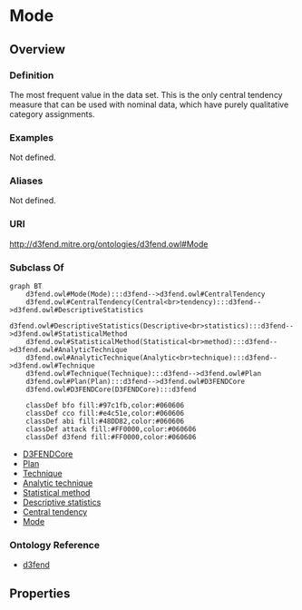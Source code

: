 # Mode

## Overview

### Definition
The most frequent value in the data set. This is the only central tendency measure that can be used with nominal data, which have purely qualitative category assignments.

### Examples
Not defined.

### Aliases
Not defined.

### URI
http://d3fend.mitre.org/ontologies/d3fend.owl#Mode

### Subclass Of
```mermaid
graph BT
    d3fend.owl#Mode(Mode):::d3fend-->d3fend.owl#CentralTendency
    d3fend.owl#CentralTendency(Central<br>tendency):::d3fend-->d3fend.owl#DescriptiveStatistics
    d3fend.owl#DescriptiveStatistics(Descriptive<br>statistics):::d3fend-->d3fend.owl#StatisticalMethod
    d3fend.owl#StatisticalMethod(Statistical<br>method):::d3fend-->d3fend.owl#AnalyticTechnique
    d3fend.owl#AnalyticTechnique(Analytic<br>technique):::d3fend-->d3fend.owl#Technique
    d3fend.owl#Technique(Technique):::d3fend-->d3fend.owl#Plan
    d3fend.owl#Plan(Plan):::d3fend-->d3fend.owl#D3FENDCore
    d3fend.owl#D3FENDCore(D3FENDCore):::d3fend
    
    classDef bfo fill:#97c1fb,color:#060606
    classDef cco fill:#e4c51e,color:#060606
    classDef abi fill:#48DD82,color:#060606
    classDef attack fill:#FF0000,color:#060606
    classDef d3fend fill:#FF0000,color:#060606
```

- [D3FENDCore](/docs/ontology/reference/model/D3FENDCore/D3FENDCore.md)
- [Plan](/docs/ontology/reference/model/D3FENDCore/Plan/Plan.md)
- [Technique](/docs/ontology/reference/model/D3FENDCore/Plan/Technique/Technique.md)
- [Analytic technique](/docs/ontology/reference/model/D3FENDCore/Plan/Technique/Analytic%20technique/Analytic%20technique.md)
- [Statistical method](/docs/ontology/reference/model/D3FENDCore/Plan/Technique/Analytic%20technique/Statistical%20method/Statistical%20method.md)
- [Descriptive statistics](/docs/ontology/reference/model/D3FENDCore/Plan/Technique/Analytic%20technique/Statistical%20method/Descriptive%20statistics/Descriptive%20statistics.md)
- [Central tendency](/docs/ontology/reference/model/D3FENDCore/Plan/Technique/Analytic%20technique/Statistical%20method/Descriptive%20statistics/Central%20tendency/Central%20tendency.md)
- [Mode](/docs/ontology/reference/model/D3FENDCore/Plan/Technique/Analytic%20technique/Statistical%20method/Descriptive%20statistics/Central%20tendency/Mode/Mode.md)


### Ontology Reference
- [d3fend](http://d3fend.mitre.org/ontologies/d3fend.owl#)

## Properties
